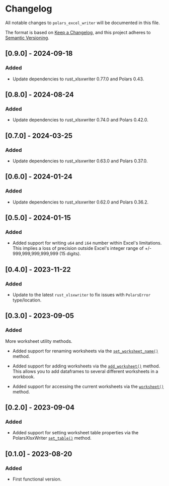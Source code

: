 # Changelog

All notable changes to `polars_excel_writer` will be documented in this file.

The format is based on [Keep a Changelog](https://keepachangelog.com/en/1.0.0/),
and this project adheres to [Semantic Versioning](https://semver.org/spec/v2.0.0.html).


## [0.9.0] - 2024-09-18

### Added

- Update dependencies to rust_xlsxwriter 0.77.0 and Polars 0.43.


## [0.8.0] - 2024-08-24

### Added

- Update dependencies to rust_xlsxwriter 0.74.0 and Polars 0.42.0.


## [0.7.0] - 2024-03-25

### Added

- Update dependencies to rust_xlsxwriter 0.63.0 and Polars 0.37.0.


## [0.6.0] - 2024-01-24

### Added

- Update dependencies to rust_xlsxwriter 0.62.0 and Polars 0.36.2.


## [0.5.0] - 2024-01-15

### Added

- Added support for writing `u64` and `i64` number within Excel's limitations.
  This implies a loss of precision outside Excel's integer range of +/-
  999,999,999,999,999 (15 digits).


## [0.4.0] - 2023-11-22

### Added

- Update to the latest `rust_xlsxwriter` to fix issues with `PolarsError` type/location.


## [0.3.0] - 2023-09-05

### Added

More worksheet utility methods.

- Added support for renaming worksheets via the [`set_worksheet_name()`] method.

- Added support for adding worksheets via the [`add_worksheet()`] method. This
  allows you to add dataframes to several different worksheets in a workbook.

- Added support for accessing the current worksheets via the [`worksheet()`] method.

[`set_worksheet_name()`]: https://docs.rs/polars_excel_writer/latest/polars_excel_writer/xlsx_writer/struct.PolarsXlsxWriter.html#method.set_worksheet_name

[`add_worksheet()`]: https://docs.rs/polars_excel_writer/latest/polars_excel_writer/xlsx_writer/struct.PolarsXlsxWriter.html#method.add_worksheet

[`worksheet()`]: https://docs.rs/polars_excel_writer/latest/polars_excel_writer/xlsx_writer/struct.PolarsXlsxWriter.html#method.worksheet


## [0.2.0] - 2023-09-04

### Added

- Added support for setting worksheet table properties via the PolarsXlsxWriter
  [`set_table()`] method.

[`set_table()`]: https://docs.rs/polars_excel_writer/latest/polars_excel_writer/xlsx_writer/struct.PolarsXlsxWriter.html#method.set_table

## [0.1.0] - 2023-08-20

### Added

- First functional version.

